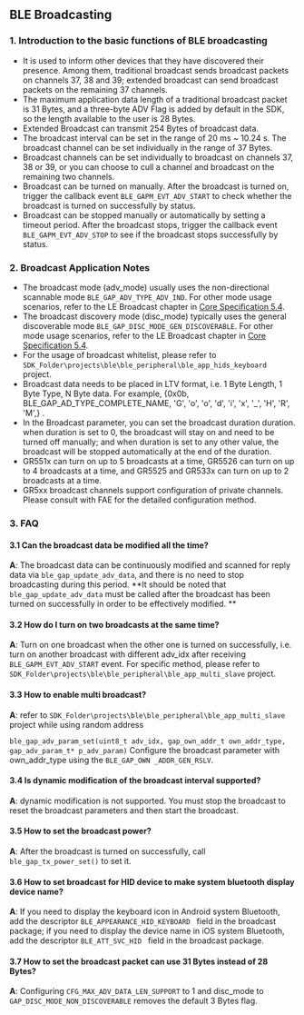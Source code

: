 ## BLE Broadcasting


### 1. Introduction to the basic functions of BLE broadcasting
- It is used to inform other devices that they have discovered their presence. Among them, traditional broadcast sends broadcast packets on channels 37, 38 and 39; extended broadcast can send broadcast packets on the remaining 37 channels.
- The maximum application data length of a traditional broadcast packet is 31 Bytes, and a three-byte ADV Flag is added by default in the SDK, so the length available to the user is 28 Bytes.
- Extended Broadcast can transmit 254 Bytes of broadcast data.
- The broadcast interval can be set in the range of 20 ms ~ 10.24 s. The broadcast channel can be set individually in the range of 37 Bytes.
- Broadcast channels can be set individually to broadcast on channels 37, 38 or 39, or you can choose to cull a channel and broadcast on the remaining two channels.
- Broadcast can be turned on manually. After the broadcast is turned on, trigger the callback event `BLE_GAPM_EVT_ADV_START` to check whether the broadcast is turned on successfully by status.
- Broadcast can be stopped manually or automatically by setting a timeout period. After the broadcast stops, trigger the callback event `BLE_GAPM_EVT_ADV_STOP` to see if the broadcast stops successfully by status.



### 2. Broadcast Application Notes

- The broadcast mode (adv_mode) usually uses the non-directional scannable mode `BLE_GAP_ADV_TYPE_ADV_IND`. For other mode usage scenarios, refer to the LE Broadcast chapter in [Core Specification 5.4](https://www.bluetooth.com/specifications/core54-html/).
- The broadcast discovery mode (disc_mode) typically uses the general discoverable mode `BLE_GAP_DISC_MODE_GEN_DISCOVERABLE`. For other mode usage scenarios, refer to the LE Broadcast chapter in [Core Specification 5.4](https://www.bluetooth.com/specifications/core54-html/).
- For the usage of broadcast whitelist, please refer to `SDK_Folder\projects\ble\ble_peripheral\ble_app_hids_keyboard` project.
- Broadcast data needs to be placed in LTV format, i.e. 1 Byte Length, 1 Byte Type, N Byte data. For example, {0x0b, BLE_GAP_AD_TYPE_COMPLETE_NAME, 'G', 'o', 'o', 'd', 'i', 'x', '_', 'H', 'R', 'M',} .
- In the Broadcast parameter, you can set the broadcast duration duration. when duration is set to 0, the broadcast will stay on and need to be turned off manually; and when duration is set to any other value, the broadcast will be stopped automatically at the end of the duration.
- GR551x can turn on up to 5 broadcasts at a time, GR5526 can turn on up to 4 broadcasts at a time, and GR5525 and GR533x can turn on up to 2 broadcasts at a time.
- GR5xx broadcast channels support configuration of private channels. Please consult with FAE for the detailed configuration method.



### 3. FAQ

#### 3.1 Can the broadcast data be modified all the time?

  **A**: The broadcast data can be continuously modified and scanned for reply data via `ble_gap_update_adv_data`, and there is no need to stop broadcasting during this period. **It should be noted that `ble_gap_update_adv_data` must be called after the broadcast has been turned on successfully in order to be effectively modified. **

#### 3.2 How do I turn on two broadcasts at the same time?

  **A**: Turn on one broadcast when the other one is turned on successfully, i.e. turn on another broadcast with different adv_idx after receiving `BLE_GAPM_EVT_ADV_START` event. For specific method, please refer to `SDK_Folder\projects\ble\ble_peripheral\ble_app_multi_slave` project.

#### 3.3 How to enable multi broadcast?

  **A**: refer to `SDK_Folder\projects\ble\ble_peripheral\ble_app_multi_slave` project while using random address

  `ble_gap_adv_param_set(uint8_t adv_idx, gap_own_addr_t own_addr_type, gap_adv_param_t* p_adv_param)` Configure the broadcast parameter with own_addr_type using the `BLE_GAP_OWN _ADDR_GEN_RSLV`.

#### 3.4 Is dynamic modification of the broadcast interval supported?

  **A**: dynamic modification is not supported. You must stop the broadcast to reset the broadcast parameters and then start the broadcast.

#### 3.5 How to set the broadcast power?

  **A**: After the broadcast is turned on successfully, call `ble_gap_tx_power_set()` to set it.

#### 3.6 How to set broadcast for HID device to make system bluetooth display device name?

  **A**: If you need to display the keyboard icon in Android system Bluetooth, add the descriptor `BLE_APPEARANCE_HID_KEYBOARD ` field in the broadcast package; if you need to display the device name in iOS system Bluetooth, add the descriptor `BLE_ATT_SVC_HID ` field in the broadcast package.

#### 3.7 How to set the broadcast packet can use 31 Bytes instead of 28 Bytes?

  **A**: Configuring `CFG_MAX_ADV_DATA_LEN_SUPPORT` to 1 and disc_mode to ` GAP_DISC_MODE_NON_DISCOVERABLE` removes the default 3 Bytes flag.